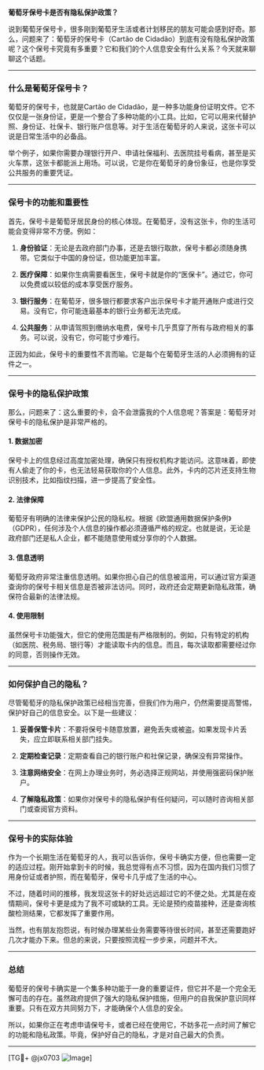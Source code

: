 **葡萄牙保号卡是否有隐私保护政策？**

说到葡萄牙保号卡，很多刚到葡萄牙生活或者计划移民的朋友可能会感到好奇。那么，问题来了：葡萄牙的保号卡（Cartão de Cidadão）到底有没有隐私保护政策呢？这个保号卡究竟有多重要？它和我们的个人信息安全有什么关系？今天就来聊聊这个话题。

---

### **什么是葡萄牙保号卡？**

葡萄牙的保号卡，也就是Cartão de Cidadão，是一种多功能身份证明文件。它不仅仅是一张身份证，更是一个整合了多种功能的小工具。比如，它可以用来代替护照、身份证、社保卡、银行账户信息等。对于生活在葡萄牙的人来说，这张卡可以说是日常生活中的必备品。

举个例子，如果你需要办理银行开户、申请社保福利、去医院挂号看病，甚至是买火车票，这张卡都能派上用场。可以说，它是你在葡萄牙的身份象征，也是你享受公共服务的重要凭证。

---

### **保号卡的功能和重要性**

首先，保号卡是葡萄牙居民身份的核心体现。在葡萄牙，没有这张卡，你的生活可能会变得非常不方便。例如：

1. **身份验证**：无论是去政府部门办事，还是去银行取款，保号卡都必须随身携带。它类似于中国的身份证，但功能更加丰富。
   
2. **医疗保障**：如果你生病需要看医生，保号卡就是你的“医保卡”。通过它，你可以免费或以较低的成本享受医疗服务。

3. **银行服务**：在葡萄牙，很多银行都要求客户出示保号卡才能开通账户或进行交易。没有它，你可能连最基本的银行业务都无法完成。

4. **公共服务**：从申请驾照到缴纳水电费，保号卡几乎贯穿了所有与政府相关的事务。可以说，没有它，你可能寸步难行。

正因为如此，保号卡的重要性不言而喻。它是每个在葡萄牙生活的人必须拥有的证件之一。

---

### **保号卡的隐私保护政策**

那么，问题来了：这么重要的卡，会不会泄露我的个人信息呢？答案是：葡萄牙对保号卡的隐私保护是非常严格的。

#### **1. 数据加密**
保号卡上的信息经过高度加密处理，确保只有授权机构才能访问。这意味着，即使有人偷走了你的卡，也无法轻易获取你的个人信息。此外，卡内的芯片还支持生物识别技术，比如指纹扫描，进一步提高了安全性。

#### **2. 法律保障**
葡萄牙有明确的法律来保护公民的隐私权。根据《欧盟通用数据保护条例》（GDPR），任何涉及个人信息的操作都必须遵循严格的规定。也就是说，无论是政府部门还是私人企业，都不能随意使用或分享你的个人数据。

#### **3. 信息透明**
葡萄牙政府非常注重信息透明。如果你担心自己的信息被滥用，可以通过官方渠道查询你的保号卡相关信息是否被非法访问。同时，政府还会定期更新隐私政策，确保符合最新的法律法规。

#### **4. 使用限制**
虽然保号卡功能强大，但它的使用范围是有严格限制的。例如，只有特定的机构（如医院、税务局、银行等）才能读取卡内的信息。而且，每次读取都需要经过你的同意，否则操作无效。

---

### **如何保护自己的隐私？**

尽管葡萄牙的隐私保护政策已经相当完善，但我们作为用户，仍然需要提高警惕，保护好自己的信息安全。以下是一些建议：

1. **妥善保管卡片**：不要将保号卡随意放置，避免丢失或被盗。如果发现卡片丢失，应立即联系相关部门挂失。

2. **定期检查记录**：定期查看自己的银行账户和社保记录，确保没有异常操作。

3. **注意网络安全**：在网上办理业务时，务必选择正规网站，并使用强密码保护账户。

4. **了解隐私政策**：如果你对保号卡的隐私保护有任何疑问，可以随时咨询相关部门或查阅官方资料。

---

### **保号卡的实际体验**

作为一个长期生活在葡萄牙的人，我可以告诉你，保号卡确实方便，但也需要一定的适应过程。刚开始拿到卡的时候，我总觉得有点不习惯，因为在国内我们习惯了用身份证或者护照，而在葡萄牙，保号卡几乎成了生活的中心。

不过，随着时间的推移，我发现这张卡的好处远远超过它的不便之处。尤其是在疫情期间，保号卡更是成为了我不可或缺的工具。无论是预约疫苗接种，还是查询核酸检测结果，它都发挥了重要作用。

当然，也有朋友抱怨说，有时候办理某些业务需要等待很长时间，甚至还需要跑好几次才能办下来。但总的来说，只要按照流程一步步来，问题并不大。

---

### **总结**

葡萄牙的保号卡确实是一个集多种功能于一身的重要证件，但它并不是一个完全无懈可击的存在。虽然政府提供了强大的隐私保护措施，但用户的自我保护意识同样重要。只有在双方共同努力下，才能确保个人信息的安全。

所以，如果你正在考虑申请保号卡，或者已经在使用它，不妨多花一点时间了解它的功能和隐私政策。毕竟，保护好自己的隐私，才是对自己最大的负责。

---

[TG💪+ @jx0703 ![Image](https://github.com/user-attachments/assets/dbca1d08-cadb-493c-b0ec-ad6f7a83f270)]
